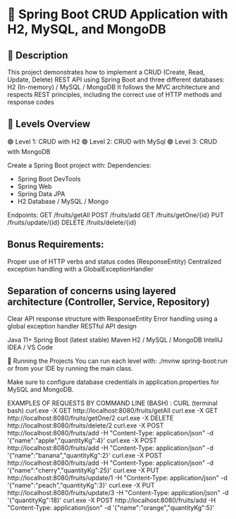 # 🥝 Spring Boot CRUD Application with H2, MySQL, and MongoDB
## 📌 Description
This project demonstrates how to implement a CRUD (Create, Read, Update, Delete) REST API using Spring Boot and three different databases:
H2 (In-memory) / MySQL / MongoDB
It follows the MVC architecture and respects REST principles, including the correct use of HTTP methods and response codes
## 🧩 Levels Overview
  🟢 Level 1: CRUD with H2
  🟢 Level 2: CRUD with MySql
  🟢 Level 3: CRUD with MongoDB
  
Create a Spring Boot project with:
Dependencies: 
  - Spring Boot DevTools
  - Spring Web
  - Spring Data JPA
  - H2 Database / MySQL / Mongo


Endpoints:
GET /fruits/getAll
POST /fruits/add
GET /fruits/getOne/{id}
PUT /fruits/update/{id}
DELETE /fruits/delete/{id}

## Bonus Requirements:
Proper use of HTTP verbs and status codes (ResponseEntity)
Centralized exception handling with a GlobalExceptionHandler


## Separation of concerns using layered architecture (Controller, Service, Repository)

Clear API response structure with ResponseEntity
Error handling using a global exception handler
RESTful API design


Java 11+
Spring Boot (latest stable)
Maven 
H2 / MySQL / MongoDB
IntelliJ IDEA / VS Code

🚀 Running the Projects
You can run each level with:
./mvnw spring-boot:run or from your IDE by running the main class.

Make sure to configure database credentials in application.properties for MySQL and MongoDB.

EXAMPLES OF REQUESTS BY COMMAND LINE (BASH) :
CURL (terminal bash)
curl.exe -X GET http://localhost:8080/fruits/getAll
curl.exe -X GET http://localhost:8080/fruits/getOne/2
curl.exe -X DELETE http://localhost:8080/fruits/delete/2
curl.exe -X POST http://localhost:8080/fruits/add -H "Content-Type: application/json" -d  '{"name":"apple","quantityKg":4}'
curl.exe -X POST http://localhost:8080/fruits/add -H "Content-Type: application/json" -d  '{"name":"banana","quantityKg":2}'
curl.exe -X POST http://localhost:8080/fruits/add -H "Content-Type: application/json" -d  '{"name":"cherry","quantityKg":25}'
curl.exe -X PUT http://localhost:8080/fruits/update/1 -H "Content-Type: application/json" -d  '{"name":"peach","quantityKg":3}'
curl.exe -X PUT http://localhost:8080/fruits/update/3 -H "Content-Type: application/json" -d  '{"quantityKg":18}'
curl.exe -X POST http://localhost:8080/fruits/add -H "Content-Type: application/json" -d '{"name":"orange","quantityKg":5}'
